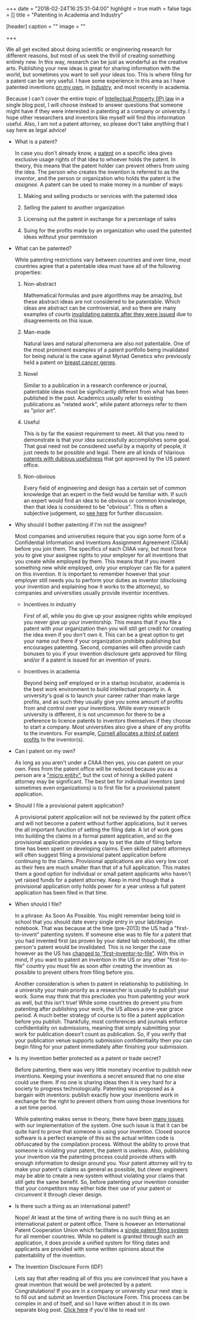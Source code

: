 +++
date = "2018-02-24T16:25:31-04:00"
highlight = true
math = false
tags = []
title = "Patenting in Academia and Industry"

[header]
  caption = ""
  image = ""

+++

We all get excited about doing scientific or engineering research for different
reasons, but most of us seek the thrill of creating something entirely new.
In this way, research can be just as wonderful as the creative arts. Publishing
your new ideas is great for sharing information with the world, but sometimes
you want to sell your ideas too. This is where filing for a patent can be very
useful. I have some experience in this area as I have patented inventions
[on my own](http://patents.google.com/patent/US8289363B2),
in [industry](https://patents.google.com/patent/US9344099B2),
and most recently in academia.

Because I can't cover the entire topic of
[Intellectual Property (IP) law](https://en.wikipedia.org/wiki/Intellectual_property)
in a single blog post, I will choose instead to answer questions that someone
might have if they were interested in patenting at a company or university. I
hope other researchers and inventors like myself will find this information
useful. Also, I am not a patent attorney, so please don't take anything that I
say here as legal advice!

* What is a patent?

	In case you don't already know, a
[patent](https://en.wikipedia.org/wiki/Patent) on a specific idea gives
exclusive usage rights of that idea to whoever holds the patent. In theory, this
means that the patent holder can prevent others from using the idea. The person
who creates the invention is referred to as the *inventor*, and the person or
organization who holds the patent is the *assignee*. A patent can be used to
make money in a number of ways:

	1. Making and selling products or services with the patented idea

	2. Selling the patent to another organization

	3. Licensing out the patent in exchange for a percentage of sales

	4. Suing for the profits made by an organization who used the patented ideas
	   without your permission

* What can be patented?

	While patenting restrictions vary between countries and over time,
most countries agree that a patentable idea must have all of the following
properties:

	1. Non-abstract

		Mathematical formulas and pure algorithms may be amazing, but these
abstract ideas are not considered to be patentable. Which ideas are
abstract can be controversial, and so there are many examples of courts
[invalidating patents after they were issued](https://www.theiplawblog.com/2017/03/articles/patent-law/more-patent-invalidated-as-abstract-ideas/)
due to disagreements on this issue.

	2. Man-made

		Natural laws and natural phenomena are also not patentable. One of the
most prominent examples of a patent portfolio being invalidated for being
natural is the case against Myriad Genetics who previously held a patent on
[breast cancer genes](https://en.wikipedia.org/wiki/Myriad_Genetics#Controversies).

	3. Novel

		Similar to a publication in a research conference or journal, patentable
ideas must be significantly different from what has been published in the past.
Academics usually refer to existing publications as "related work", while patent
attorneys refer to them as "prior art".

	4. Useful

		This is by far the easiest requirement to meet. All that you need to
demonstrate is that your idea successfully accomplishes some goal. That goal
need not be considered useful by a majority of people, it just needs to be
possible and legal. There are all kinds of hilarious
[patents with dubious usefulness](https://www.oddee.com/item_96675.aspx)
that got approved by the US patent office.

	5. Non-obvious

		Every field of engineering and design has a certain set of common
knowledge that an expert in the field would be familiar with. If such an expert
would find an idea to be obvious or common knowledge, then that idea is
considered to be "obvious". This is often a subjective judgement, so
[see here](http://www.ipwatchdog.com/2014/02/01/when-is-an-invention-obvious/id=47709/)
for further discussion.

* Why should I bother patenting if I'm not the assignee?

	Most companies and universities require that you sign some form of a
Confidential Information and Inventions Assignment Agreement (CIIAA) before you
join them. The specifics of each CIIAA vary, but most force you to
give your assignee rights to your employer for all inventions that you create
while employed by them. This means that if you invent something new while
employed, only your employer can file for a patent on this invention. It is
important to remember however that your employer still needs you to perform your
duties as inventor (disclosing your invention and explaining how it works to the
attorneys), so companies and universities usually provide inventor incentives.

	* Incentives in industry

		First of all, while you do give up your assignee rights while employed
you never give up your inventorship. This means that if you file a patent with
your organization then you will still get credit for creating the idea even if
you don't own it. This can be a great option to get your name out there if your
organization prohibits publishing but encourages patenting. Second, companies
will often provide cash bonuses to you if your invention disclosure gets
approved for filing and/or if a patent is issued for an invention of yours.

	* Incentives in academia

		Beyond being self employed or in a startup incubator, academia is the
best work environment to build intellectual property in. A university's goal is
to launch your career rather than make large profits, and as such they usually
give you some amount of profits from and control over your inventions. While
every research university is different, it is not uncommon for there to be a
preference to licence patents to inventors themselves if they choose to start a
company. Most universities also give a share of any profits to the inventors.
For example,
[Cornell allocates a third of patent profits](http://www.ctl.cornell.edu/inventors/marketing-inventions.php)
to the inventor(s).

* Can I patent on my own?

	As long as you aren't under a CIIAA then yes, you can patent on your own.
Fees from the patent office will be reduced because you as a person are a
["micro entity"](https://www.uspto.gov/learning-and-resources/newsletter/inventors-eye/new-fees-and-micro-entity-status-take-effect-march),
but the cost of hiring a skilled patent attorney may be significant. The best
bet for individual inventors (and sometimes even organizations) is to first file
for a provisional patent application.

* Should I file a provisional patent application?

	A provisional patent application will not be reviewed by the patent office
and will not become a patent without further applications, but it serves the all
important function of setting the filing date. A lot of work goes into building
the claims in a formal patent application, and so the provisional application
provides a way to set the date of filing before time has been spent on
developing claims. Even skilled patent attorneys will often suggest filing a
provisional patent application before continuing to the claims. Provisional
applications are also very low cost as their fees are much smaller than that of
a full application. This makes them a good option for individual or small patent
applicants who haven't yet raised funds for a patent attorney. Keep in mind
though that a provisional application only holds power for a year unless a full
patent application has been filed in that time.

* When should I file?

	In a phrase: As Soon As Possible. You might remember being told in school
that you should date every single entry in your lab/design notebook. That was
because at the time (pre-2013) the US had a "first-to-invent" patenting system.
If someone else was to file for a patent that you had invented first (as proven
by your dated lab notebook), the other person's patent would be invalidated.
This is no longer the case however as the US has
[changed to "first-inventor-to-file"](https://en.wikipedia.org/wiki/First_to_file_and_first_to_invent#USA_change_to_first-inventor-to-file_(FITF)).
With this in mind, if you want to patent an invention in the US or any other
"first-to-file" country you must file as soon after creating the invention as
possible to prevent others from filing before you.

	Another consideration is when to patent in relationship to publishing. In a
university your main priority as a researcher is usually to publish your work.
Some may think that this precludes you from patenting your work as well, but
this isn't true! While some countries do prevent you from patenting after
publishing your work, the US allows a one-year grace period. A much better
strategy of course is to file a patent application before you publish.
Thankfully, most conferences and journals enforce confidentiality on
submissions, meaning that simply submitting your work for publication doesn't
count as publication. So, if you verify that your publication venue supports
submission confidentiality then you can begin filing for your patent immediately
after finishing your submission.

* Is my invention better protected as a patent or trade secret?

	Before patenting, there was very little monetary incentive to publish new
inventions. Keeping your inventions a secret ensured that no one else could use
them. If no one is sharing ideas then it is very hard for a society to progress
technologically. Patenting was proposed as a bargain with inventors: publish
exactly how your inventions work in exchange for the right to prevent others
from using those inventions for a set time period.

	While patenting makes sense in theory, there have been
[many issues](https://www.youtube.com/watch?v=3bxcc3SM_KA)
with our implementation of the system. One such issue is that it can be quite
hard to prove that someone is using your invention. Closed source software is a
perfect example of this as the actual written code is obfuscated by the
compilation process. Without the ability to prove that someone is violating your
patent, the patent is useless. Also, publishing your invention via the patenting
process could provide others with enough information to design around you. Your
patent attorney will try to make your patent's claims as general as possible,
but clever engineers may be able to create a new system without violating your
claims that still gets the same benefit. So, before patenting your invention
consider that your competitors may either hide their use of your patent or
circumvent it through clever design.

* Is there such a thing as an international patent?

	Nope! At least at the time of writing there is no such thing as an
international patent or patent office. There is however an International Patent
Cooperation Union which facilitates a
[single patent filing system](https://en.wikipedia.org/wiki/Patent_Cooperation_Treaty)
for all member countries. While no patent is granted through such an
application, it does provide a unified system for filing dates and applicants
are provided with some written opinions about the patentability of the
invention.

* The Invention Disclosure Form (IDF)

	Lets say that after reading all of this you are convinced that you have a
great invention that would be well protected by a patent. Congratulations! If
you are in a company or university your next step is to fill out and submit an
Invention Disclosure Form. This process can be complex in and of itself, and so
I have written about it in its own separate blog post.
[Click here](http://www.markbuckler.com/post/idf/)
if you'd like to read on!

